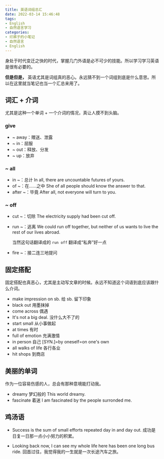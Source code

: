 ```yaml
---
title: 英语词组总汇
date: 2022-03-14 15:46:48
tags:
- English
- 自然语言学习
categories:
- 烂裤子的小笔记
- 自然语言
- English
---
```


身处于时代变迁之快的时代，掌握几门外语是必不可少的技能。所以学习学习英语是很有必要的。

**但是但是，** 英语尤其是词组真的恶心。永远猜不到一个词组到底是什么意思。所以在这里就当笔记也当一个汇总来用了。

## 词汇 + 介词

尤其是这种一个单词 + 一个介词的情况，真让人摸不到头脑。

### give

- ~ away：赠送、泄露
- ~ in：屈服
- ~ out：释放、分发
- ~ up：放弃

### ~ all

- in ~：总计
  In all, there are uncountable futures of yours.
- of ~：在……之中
  She of all people should know the answer to that.
- after ~：毕竟
  After all, not everyone will turn to you.

### ~ off

- cut ~：切除
  The electricity supply had been cut off.
- run ~：逃离
  We could run off together, but neither of us wants to live the rest of our lives abroad.
  
  当然这句话翻译成的 `run off` 翻译成“私奔”好一点
- fire ~：接二连三地提问


## 固定搭配

固定搭配也真恶心，尤其是主动写文章的时候。永远不知道这个词语到底应该跟什么介词。

- make impression on sb.
  给 sb. 留下印象
- black out
  用墨抹掉
- come across
  偶遇
- It's not a big deal. 
  没什么大不了的
- start small
  从小事做起
- at times
  有时
- full of emotion
  充满激情
- in person
  自己
  [SYN.]=by oneself=on one's own
- all walks of life
  各行各业
- hit shops
  到商店

## 美丽的单词

作为一位容易伤感的人，总会有那种意境能打动我。

- dreamy
  梦幻般的
  This world dreamy.
- fascinate
  着迷
  I am fascinated by the people surronded me.

## 鸡汤语

- Success is the sum of small efforts repeated day in and day out.
  成功是日复一日那一点小小努力的积累。

- Looking back now, I can see my whole life here has been one long bus ride.
  回首过往，我觉得我的一生就是一次长途汽车之旅。
